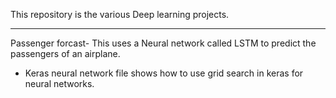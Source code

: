 This repository is the various Deep learning projects.
______________________________________________________________________________________________________
Passenger forcast- This uses a Neural network called LSTM to predict the passengers of an airplane.

- Keras neural network file shows how to use grid search in keras for neural networks.
